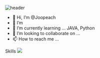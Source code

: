 ![header](https://capsule-render.vercel.app/api?type=waving&color=auto&height=250&section=header&text=Hello&desc=I'm%20Chan%20Joo%20Lee.&fontSize=70&fontAlign=20&descSize=20&fontAlignY=50&descAlign=20&descAlignY=62)

- 👋 Hi, I’m @Joopeach
- 👀 I’m
- 🌱 I’m currently learning ... JAVA, Python
- 💞️ I’m looking to collaborate on ...
- 📫 How to reach me ...

<!---
Joopeach/Joopeach is a ✨ special ✨ repository because its `README.md` (this file) appears on your GitHub profile.
You can click the Preview link to take a look at your changes.
--->

Skills
 <img src="https://img.shields.io/badge/Eclipse IDE-2C2255?style=plastic&logo=Eclipse&logoColor=white"/>

